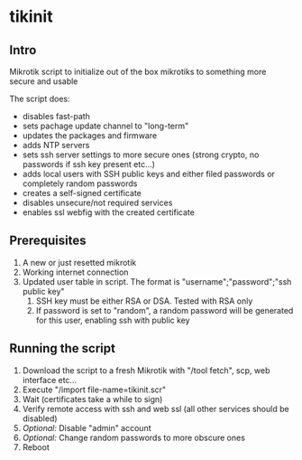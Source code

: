 # tikinit

## Intro

Mikrotik script to initialize out of the box mikrotiks to something more secure and usable

The script does:

- disables fast-path
- sets pachage update channel to "long-term"
- updates the packages and firmware
- adds NTP servers
- sets ssh server settings to more secure ones (strong crypto, no passwords if ssh key present etc...)
- adds local users with SSH public keys and either filed passwords or completely random passwords
- creates a self-signed certificate
- disables unsecure/not required  services
- enables ssl webfig with the created certificate

## Prerequisites
1. A new or just resetted mikrotik
2. Working internet connection
3. Updated user table in script. The format is "username";"password";"ssh public key"
   1. SSH key must be either RSA or DSA. Tested with RSA only
   2. If password is set to "random", a random password will be generated for this user, enabling ssh with public key

## Running the script
1. Download the script to a fresh Mikrotik with "/tool fetch", scp, web interface etc...
2. Execute "/import file-name=tikinit.scr"
3. Wait (certificates take a while to sign)
4. Verify remote access with ssh and web ssl (all other services should be disabled)
5. _Optional:_ Disable "admin" account
6. _Optional:_ Change random passwords to more obscure ones
7. Reboot


